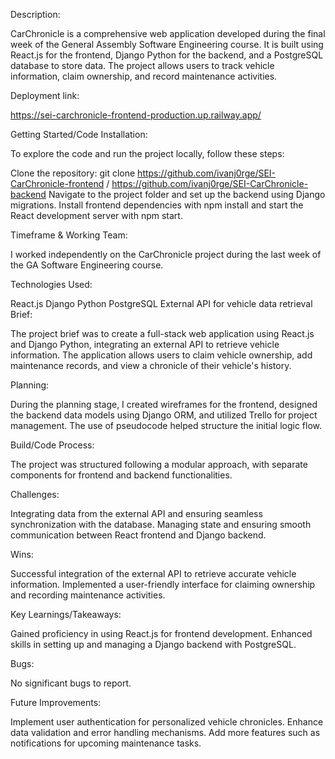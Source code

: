 Description:

CarChronicle is a comprehensive web application developed during the final week of the General Assembly Software Engineering course. It is built using React.js for the frontend, Django Python for the backend, and a PostgreSQL database to store data. The project allows users to track vehicle information, claim ownership, and record maintenance activities.

Deployment link:

https://sei-carchronicle-frontend-production.up.railway.app/

Getting Started/Code Installation:

To explore the code and run the project locally, follow these steps:

Clone the repository: git clone https://github.com/ivanj0rge/SEI-CarChronicle-frontend / https://github.com/ivanj0rge/SEI-CarChronicle-backend
Navigate to the project folder and set up the backend using Django migrations.
Install frontend dependencies with npm install and start the React development server with npm start.

Timeframe & Working Team:

I worked independently on the CarChronicle project during the last week of the GA Software Engineering course.

Technologies Used:

React.js
Django Python
PostgreSQL
External API for vehicle data retrieval
Brief:

The project brief was to create a full-stack web application using React.js and Django Python, integrating an external API to retrieve vehicle information. The application allows users to claim vehicle ownership, add maintenance records, and view a chronicle of their vehicle's history.

Planning:

During the planning stage, I created wireframes for the frontend, designed the backend data models using Django ORM, and utilized Trello for project management. The use of pseudocode helped structure the initial logic flow.

Build/Code Process:

The project was structured following a modular approach, with separate components for frontend and backend functionalities.

Challenges:

Integrating data from the external API and ensuring seamless synchronization with the database.
Managing state and ensuring smooth communication between React frontend and Django backend.

Wins:

Successful integration of the external API to retrieve accurate vehicle information.
Implemented a user-friendly interface for claiming ownership and recording maintenance activities.

Key Learnings/Takeaways:

Gained proficiency in using React.js for frontend development.
Enhanced skills in setting up and managing a Django backend with PostgreSQL.

Bugs:

No significant bugs to report.

Future Improvements:

Implement user authentication for personalized vehicle chronicles.
Enhance data validation and error handling mechanisms.
Add more features such as notifications for upcoming maintenance tasks.

